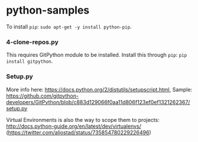 # python-samples

To install `pip`: `sudo apt-get -y install python-pip`.

### 4-clone-repos.py

This requires GitPython module to be installed. Install this through `pip`: `pip install gitpython`.

### Setup.py

More info here: https://docs.python.org/2/distutils/setupscript.html, Sample: https://github.com/gitpython-developers/GitPython/blob/c883d129066f0aa11d806f123ef0ef1321262367/setup.py

Virtual Environments is also the way to scope them to projects: http://docs.python-guide.org/en/latest/dev/virtualenvs/ (https://twitter.com/aliostad/status/735854780229226496)  